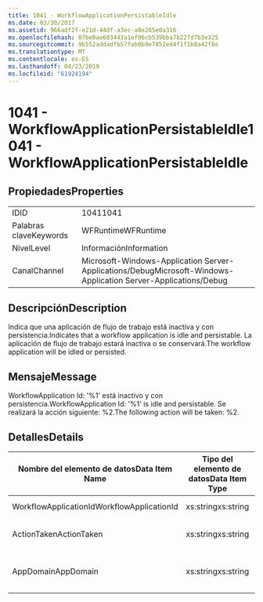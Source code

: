 ```yaml
---
title: 1041 - WorkflowApplicationPersistableIdle
ms.date: 03/30/2017
ms.assetid: 966adf2f-e21d-44df-a3ec-a8e285e0a316
ms.openlocfilehash: 07be0ae603443a1ef06cb539bba7b227d7b3e325
ms.sourcegitcommit: 9b552addadfb57fab0b9e7852ed4f1f1b8a42f8e
ms.translationtype: MT
ms.contentlocale: es-ES
ms.lasthandoff: 04/23/2019
ms.locfileid: "61924194"
---
```

# <a name="1041---workflowapplicationpersistableidle"></a><span data-ttu-id="e1778-102">1041 - WorkflowApplicationPersistableIdle</span><span class="sxs-lookup"><span data-stu-id="e1778-102">1041 - WorkflowApplicationPersistableIdle</span></span>
## <a name="properties"></a><span data-ttu-id="e1778-103">Propiedades</span><span class="sxs-lookup"><span data-stu-id="e1778-103">Properties</span></span>  
  
|||  
|-|-|  
|<span data-ttu-id="e1778-104">ID</span><span class="sxs-lookup"><span data-stu-id="e1778-104">ID</span></span>|<span data-ttu-id="e1778-105">1041</span><span class="sxs-lookup"><span data-stu-id="e1778-105">1041</span></span>|  
|<span data-ttu-id="e1778-106">Palabras clave</span><span class="sxs-lookup"><span data-stu-id="e1778-106">Keywords</span></span>|<span data-ttu-id="e1778-107">WFRuntime</span><span class="sxs-lookup"><span data-stu-id="e1778-107">WFRuntime</span></span>|  
|<span data-ttu-id="e1778-108">Nivel</span><span class="sxs-lookup"><span data-stu-id="e1778-108">Level</span></span>|<span data-ttu-id="e1778-109">Información</span><span class="sxs-lookup"><span data-stu-id="e1778-109">Information</span></span>|  
|<span data-ttu-id="e1778-110">Canal</span><span class="sxs-lookup"><span data-stu-id="e1778-110">Channel</span></span>|<span data-ttu-id="e1778-111">Microsoft-Windows-Application Server-Applications/Debug</span><span class="sxs-lookup"><span data-stu-id="e1778-111">Microsoft-Windows-Application Server-Applications/Debug</span></span>|  
  
## <a name="description"></a><span data-ttu-id="e1778-112">Descripción</span><span class="sxs-lookup"><span data-stu-id="e1778-112">Description</span></span>  
 <span data-ttu-id="e1778-113">Indica que una aplicación de flujo de trabajo está inactiva y con persistencia.</span><span class="sxs-lookup"><span data-stu-id="e1778-113">Indicates that a workflow application is idle and persistable.</span></span> <span data-ttu-id="e1778-114">La aplicación de flujo de trabajo estará inactiva o se conservará.</span><span class="sxs-lookup"><span data-stu-id="e1778-114">The workflow application will be idled or persisted.</span></span>  
  
## <a name="message"></a><span data-ttu-id="e1778-115">Mensaje</span><span class="sxs-lookup"><span data-stu-id="e1778-115">Message</span></span>  
 <span data-ttu-id="e1778-116">WorkflowApplication Id: '%1' está inactivo y con persistencia.</span><span class="sxs-lookup"><span data-stu-id="e1778-116">WorkflowApplication Id: '%1' is idle and persistable.</span></span>  <span data-ttu-id="e1778-117">Se realizará la acción siguiente: %2.</span><span class="sxs-lookup"><span data-stu-id="e1778-117">The following action will be taken: %2.</span></span>  
  
## <a name="details"></a><span data-ttu-id="e1778-118">Detalles</span><span class="sxs-lookup"><span data-stu-id="e1778-118">Details</span></span>  
  
|<span data-ttu-id="e1778-119">Nombre del elemento de datos</span><span class="sxs-lookup"><span data-stu-id="e1778-119">Data Item Name</span></span>|<span data-ttu-id="e1778-120">Tipo del elemento de datos</span><span class="sxs-lookup"><span data-stu-id="e1778-120">Data Item Type</span></span>|<span data-ttu-id="e1778-121">Descripción</span><span class="sxs-lookup"><span data-stu-id="e1778-121">Description</span></span>|  
|--------------------|--------------------|-----------------|  
|<span data-ttu-id="e1778-122">WorkflowApplicationId</span><span class="sxs-lookup"><span data-stu-id="e1778-122">WorkflowApplicationId</span></span>|<span data-ttu-id="e1778-123">xs:string</span><span class="sxs-lookup"><span data-stu-id="e1778-123">xs:string</span></span>|<span data-ttu-id="e1778-124">Identificador de la aplicación del flujo de trabajo.</span><span class="sxs-lookup"><span data-stu-id="e1778-124">The workflow application id</span></span>|  
|<span data-ttu-id="e1778-125">ActionTaken</span><span class="sxs-lookup"><span data-stu-id="e1778-125">ActionTaken</span></span>|<span data-ttu-id="e1778-126">xs:string</span><span class="sxs-lookup"><span data-stu-id="e1778-126">xs:string</span></span>|<span data-ttu-id="e1778-127">La acción que se adoptará en la aplicación de flujo de trabajo.</span><span class="sxs-lookup"><span data-stu-id="e1778-127">The action that will be taken on the workflow application.</span></span>|  
|<span data-ttu-id="e1778-128">AppDomain</span><span class="sxs-lookup"><span data-stu-id="e1778-128">AppDomain</span></span>|<span data-ttu-id="e1778-129">xs:string</span><span class="sxs-lookup"><span data-stu-id="e1778-129">xs:string</span></span>|<span data-ttu-id="e1778-130">La cadena devuelta por AppDomain.CurrentDomain.FriendlyName.</span><span class="sxs-lookup"><span data-stu-id="e1778-130">The string returned by AppDomain.CurrentDomain.FriendlyName.</span></span>|
